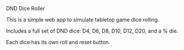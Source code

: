 DND Dice Roller

This is a simple web app to simulate tabletop game dice rolling.

Includes a full set of DND dice: D4, D6, D8, D10, D12, D20, and a % die.

Each dice has its own roll and reset button.

